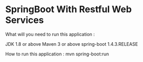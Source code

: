 # SpringBoot With Restful Web Services

What will you need to run this application :

  JDK 1.8 or above
  Maven 3 or above
  spring-boot 1.4.3.RELEASE


How to run this application : 
  mvn spring-boot:run

